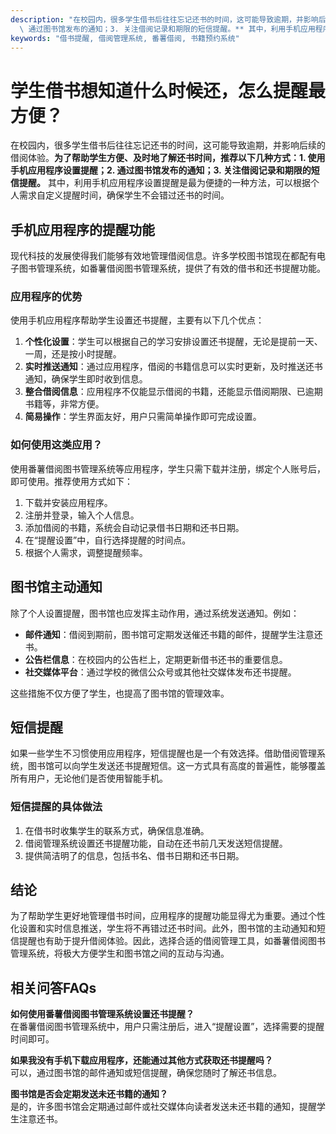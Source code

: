 ```yaml
---
description: "在校园内，很多学生借书后往往忘记还书的时间，这可能导致逾期，并影响后续的借阅体验。**为了帮助学生方便、及时地了解还书时间，推荐以下几种方式：1. 使用手机应用程序设置提醒；2.\
  \ 通过图书馆发布的通知；3. 关注借阅记录和期限的短信提醒。** 其中，利用手机应用程序设置提醒是最为便捷的一种方法，可以根据个人需求自定义提醒时间，确保学生不会错过还书的时间。"
keywords: "借书提醒, 借阅管理系统, 番薯借阅, 书籍预约系统"
---
```

# 学生借书想知道什么时候还，怎么提醒最方便？

在校园内，很多学生借书后往往忘记还书的时间，这可能导致逾期，并影响后续的借阅体验。**为了帮助学生方便、及时地了解还书时间，推荐以下几种方式：1. 使用手机应用程序设置提醒；2. 通过图书馆发布的通知；3. 关注借阅记录和期限的短信提醒。** 其中，利用手机应用程序设置提醒是最为便捷的一种方法，可以根据个人需求自定义提醒时间，确保学生不会错过还书的时间。

## 手机应用程序的提醒功能

现代科技的发展使得我们能够有效地管理借阅信息。许多学校图书馆现在都配有电子图书管理系统，如番薯借阅图书管理系统，提供了有效的借书和还书提醒功能。

### 应用程序的优势

使用手机应用程序帮助学生设置还书提醒，主要有以下几个优点：

1. **个性化设置**：学生可以根据自己的学习安排设置还书提醒，无论是提前一天、一周，还是按小时提醒。
2. **实时推送通知**：通过应用程序，借阅的书籍信息可以实时更新，及时推送还书通知，确保学生即时收到信息。
3. **整合借阅信息**：应用程序不仅能显示借阅的书籍，还能显示借阅期限、已逾期书籍等，非常方便。
4. **简易操作**：学生界面友好，用户只需简单操作即可完成设置。

### 如何使用这类应用？

使用番薯借阅图书管理系统等应用程序，学生只需下载并注册，绑定个人账号后，即可使用。推荐使用方式如下：

1. 下载并安装应用程序。
2. 注册并登录，输入个人信息。
3. 添加借阅的书籍，系统会自动记录借书日期和还书日期。
4. 在“提醒设置”中，自行选择提醒的时间点。
5. 根据个人需求，调整提醒频率。

## 图书馆主动通知

除了个人设置提醒，图书馆也应发挥主动作用，通过系统发送通知。例如：

- **邮件通知**：借阅到期前，图书馆可定期发送催还书籍的邮件，提醒学生注意还书。
- **公告栏信息**：在校园内的公告栏上，定期更新借书还书的重要信息。
- **社交媒体平台**：通过学校的微信公众号或其他社交媒体发布还书提醒。

这些措施不仅方便了学生，也提高了图书馆的管理效率。

## 短信提醒

如果一些学生不习惯使用应用程序，短信提醒也是一个有效选择。借助借阅管理系统，图书馆可以向学生发送还书提醒短信。这一方式具有高度的普遍性，能够覆盖所有用户，无论他们是否使用智能手机。

### 短信提醒的具体做法

1. 在借书时收集学生的联系方式，确保信息准确。
2. 借阅管理系统设置还书提醒功能，自动在还书前几天发送短信提醒。
3. 提供简洁明了的信息，包括书名、借书日期和还书日期。

## 结论

为了帮助学生更好地管理借书时间，应用程序的提醒功能显得尤为重要。通过个性化设置和实时信息推送，学生将不再错过还书时间。此外，图书馆的主动通知和短信提醒也有助于提升借阅体验。因此，选择合适的借阅管理工具，如番薯借阅图书管理系统，将极大方便学生和图书馆之间的互动与沟通。

## 相关问答FAQs

**如何使用番薯借阅图书管理系统设置还书提醒？**  
在番薯借阅图书管理系统中，用户只需注册后，进入“提醒设置”，选择需要的提醒时间即可。

**如果我没有手机下载应用程序，还能通过其他方式获取还书提醒吗？**  
可以，通过图书馆的邮件通知或短信提醒，确保您随时了解还书信息。

**图书馆是否会定期发送未还书籍的通知？**  
是的，许多图书馆会定期通过邮件或社交媒体向读者发送未还书籍的通知，提醒学生注意还书。
